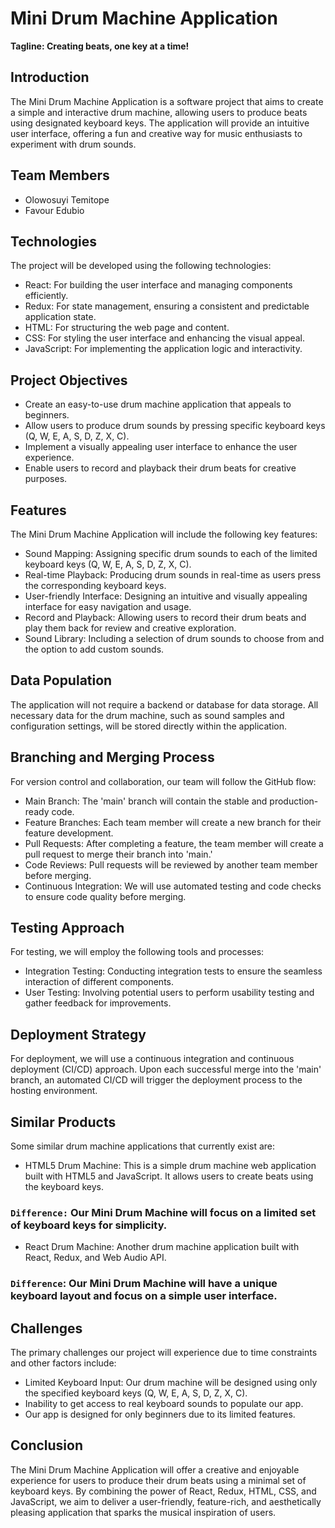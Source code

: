# Mini Drum Machine Application
**Tagline: Creating beats, one key at a time!**
## Introduction
The Mini Drum Machine Application is a software project that aims to create a simple and interactive drum machine, allowing users to produce beats using designated keyboard keys. The application will provide an intuitive user interface, offering a fun and creative way for music enthusiasts to experiment with drum sounds.
## Team Members
- Olowosuyi Temitope
- Favour Edubio
## Technologies
The project will be developed using the following technologies:
- React: For building the user interface and managing components efficiently.
- Redux: For state management, ensuring a consistent and predictable application state.
- HTML: For structuring the web page and content.
- CSS: For styling the user interface and enhancing the visual appeal.
- JavaScript: For implementing the application logic and interactivity.
## Project Objectives
- Create an easy-to-use drum machine application that appeals to beginners.
- Allow users to produce drum sounds by pressing specific keyboard keys (Q, W, E, A, S, D, Z, X, C).
- Implement a visually appealing user interface to enhance the user experience.
- Enable users to record and playback their drum beats for creative purposes. 
## Features
The Mini Drum Machine Application will include the following key features:
- Sound Mapping: Assigning specific drum sounds to each of the limited keyboard keys (Q, W, E, A, S, D, Z, X, C).
- Real-time Playback: Producing drum sounds in real-time as users press the corresponding keyboard keys.
- User-friendly Interface: Designing an intuitive and visually appealing interface for easy navigation and usage.
- Record and Playback: Allowing users to record their drum beats and play them back for review and creative exploration.
- Sound Library: Including a selection of drum sounds to choose from and the option to add custom sounds.
## Data Population
The application will not require a backend or database for data storage. All necessary data for the drum machine, such as sound samples and configuration settings, will be stored directly within the application.
## Branching and Merging Process
For version control and collaboration, our team will follow the GitHub flow:
- Main Branch: The 'main' branch will contain the stable and production-ready code.
- Feature Branches: Each team member will create a new branch for their feature development.
- Pull Requests: After completing a feature, the team member will create a pull request to merge their branch into 'main.'
- Code Reviews: Pull requests will be reviewed by another team member before merging.
- Continuous Integration: We will use automated testing and code checks to ensure code quality before merging.
## Testing Approach
For testing, we will employ the following tools and processes:
- Integration Testing: Conducting integration tests to ensure the seamless interaction of different components.
- User Testing: Involving potential users to perform usability testing and gather feedback for improvements.
## Deployment Strategy
For deployment, we will use a continuous integration and continuous deployment (CI/CD) approach. Upon each successful merge into the 'main' branch, an automated CI/CD will trigger the deployment process to the hosting environment.
## Similar Products
Some similar drum machine applications that currently exist are:
- HTML5 Drum Machine: This is a simple drum machine web application built with HTML5 and JavaScript. It allows users to create beats using the keyboard keys.
### `Difference:` Our Mini Drum Machine will focus on a limited set of keyboard keys for simplicity.
- React Drum Machine: Another drum machine application built with React, Redux, and Web Audio API.
### `Difference`: Our Mini Drum Machine will have a unique keyboard layout and focus on a simple user interface.
## Challenges
The primary challenges our project will experience due to time constraints and other factors include:
- Limited Keyboard Input: Our drum machine will be designed using only the specified keyboard keys (Q, W, E, A, S, D, Z, X, C).
- Inability to get access to real keyboard sounds to populate our app.
- Our app is designed for only beginners due to its limited features.
## Conclusion
The Mini Drum Machine Application will offer a creative and enjoyable experience for users to produce their drum beats using a minimal set of keyboard keys. By combining the power of React, Redux, HTML, CSS, and JavaScript, we aim to deliver a user-friendly, feature-rich, and aesthetically pleasing application that sparks the musical inspiration of users.
